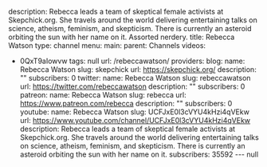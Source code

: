 description: Rebecca leads a team of skeptical female activists at Skepchick.org.
  She travels around the world delivering entertaining talks on science, atheism,
  feminism, and skepticism. There is currently an asteroid orbiting the sun with her
  name on it. Assorted nerdery.
title: Rebecca Watson
type: channel
menu:
  main:
    parent: Channels
videos:
- 0QxT9aIowvw
tags: null
url: /rebeccawatson/
providers:
  blog:
    name: Rebecca Watson
    slug: skepchick
    url: https://skepchick.org/
    description: ""
    subscribers: 0
  twitter:
    name: Rebecca Watson
    slug: rebeccawatson
    url: https://twitter.com/rebeccawatson
    description: ""
    subscribers: 0
  patreon:
    name: Rebecca Watson
    slug: rebecca
    url: https://www.patreon.com/rebecca
    description: ""
    subscribers: 0
  youtube:
    name: Rebecca Watson
    slug: UCFJxE0l3cVYU4kHzi4qVEkw
    url: https://www.youtube.com/channel/UCFJxE0l3cVYU4kHzi4qVEkw
    description: Rebecca leads a team of skeptical female activists at Skepchick.org.
      She travels around the world delivering entertaining talks on science, atheism,
      feminism, and skepticism. There is currently an asteroid orbiting the sun with
      her name on it.
    subscribers: 35592
--- null
